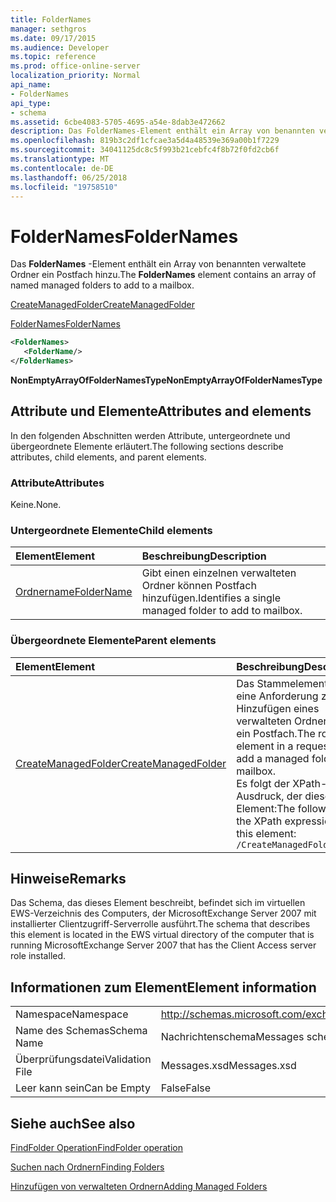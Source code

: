 ```yaml
---
title: FolderNames
manager: sethgros
ms.date: 09/17/2015
ms.audience: Developer
ms.topic: reference
ms.prod: office-online-server
localization_priority: Normal
api_name:
- FolderNames
api_type:
- schema
ms.assetid: 6cbe4083-5705-4695-a54e-8dab3e472662
description: Das FolderNames-Element enthält ein Array von benannten verwaltete Ordner ein Postfach hinzu.
ms.openlocfilehash: 819b3c2df1cfcae3a5d4a48539e369a00b1f7229
ms.sourcegitcommit: 34041125dc8c5f993b21cebfc4f8b72f0fd2cb6f
ms.translationtype: MT
ms.contentlocale: de-DE
ms.lasthandoff: 06/25/2018
ms.locfileid: "19758510"
---
```

# <a name="foldernames"></a><span data-ttu-id="af299-103">FolderNames</span><span class="sxs-lookup"><span data-stu-id="af299-103">FolderNames</span></span>

<span data-ttu-id="af299-104">Das **FolderNames** -Element enthält ein Array von benannten verwaltete Ordner ein Postfach hinzu.</span><span class="sxs-lookup"><span data-stu-id="af299-104">The **FolderNames** element contains an array of named managed folders to add to a mailbox.</span></span> 
  
[<span data-ttu-id="af299-105">CreateManagedFolder</span><span class="sxs-lookup"><span data-stu-id="af299-105">CreateManagedFolder</span></span>](createmanagedfolder.md)
  
[<span data-ttu-id="af299-106">FolderNames</span><span class="sxs-lookup"><span data-stu-id="af299-106">FolderNames</span></span>](foldernames.md)
  
```xml
<FolderNames>
   <FolderName/>
</FolderNames>
```

 <span data-ttu-id="af299-107">**NonEmptyArrayOfFolderNamesType**</span><span class="sxs-lookup"><span data-stu-id="af299-107">**NonEmptyArrayOfFolderNamesType**</span></span>
## <a name="attributes-and-elements"></a><span data-ttu-id="af299-108">Attribute und Elemente</span><span class="sxs-lookup"><span data-stu-id="af299-108">Attributes and elements</span></span>

<span data-ttu-id="af299-109">In den folgenden Abschnitten werden Attribute, untergeordnete und übergeordnete Elemente erläutert.</span><span class="sxs-lookup"><span data-stu-id="af299-109">The following sections describe attributes, child elements, and parent elements.</span></span>
  
### <a name="attributes"></a><span data-ttu-id="af299-110">Attribute</span><span class="sxs-lookup"><span data-stu-id="af299-110">Attributes</span></span>

<span data-ttu-id="af299-111">Keine.</span><span class="sxs-lookup"><span data-stu-id="af299-111">None.</span></span>
  
### <a name="child-elements"></a><span data-ttu-id="af299-112">Untergeordnete Elemente</span><span class="sxs-lookup"><span data-stu-id="af299-112">Child elements</span></span>

|<span data-ttu-id="af299-113">**Element**</span><span class="sxs-lookup"><span data-stu-id="af299-113">**Element**</span></span>|<span data-ttu-id="af299-114">**Beschreibung**</span><span class="sxs-lookup"><span data-stu-id="af299-114">**Description**</span></span>|
|:-----|:-----|
|[<span data-ttu-id="af299-115">Ordnername</span><span class="sxs-lookup"><span data-stu-id="af299-115">FolderName</span></span>](foldername.md) <br/> |<span data-ttu-id="af299-116">Gibt einen einzelnen verwalteten Ordner können Postfach hinzufügen.</span><span class="sxs-lookup"><span data-stu-id="af299-116">Identifies a single managed folder to add to mailbox.</span></span>  <br/> |
   
### <a name="parent-elements"></a><span data-ttu-id="af299-117">Übergeordnete Elemente</span><span class="sxs-lookup"><span data-stu-id="af299-117">Parent elements</span></span>

|<span data-ttu-id="af299-118">**Element**</span><span class="sxs-lookup"><span data-stu-id="af299-118">**Element**</span></span>|<span data-ttu-id="af299-119">**Beschreibung**</span><span class="sxs-lookup"><span data-stu-id="af299-119">**Description**</span></span>|
|:-----|:-----|
|[<span data-ttu-id="af299-120">CreateManagedFolder</span><span class="sxs-lookup"><span data-stu-id="af299-120">CreateManagedFolder</span></span>](createmanagedfolder.md) <br/> |<span data-ttu-id="af299-121">Das Stammelement im eine Anforderung zum Hinzufügen eines verwalteten Ordners an ein Postfach.</span><span class="sxs-lookup"><span data-stu-id="af299-121">The root element in a request to add a managed folder to a mailbox.</span></span>  <br/> <span data-ttu-id="af299-122">Es folgt der XPath-Ausdruck, der dieses Element:</span><span class="sxs-lookup"><span data-stu-id="af299-122">The following is the XPath expression to this element:</span></span>  <br/>  `/CreateManagedFolder` <br/> |
   
## <a name="remarks"></a><span data-ttu-id="af299-123">Hinweise</span><span class="sxs-lookup"><span data-stu-id="af299-123">Remarks</span></span>

<span data-ttu-id="af299-124">Das Schema, das dieses Element beschreibt, befindet sich im virtuellen EWS-Verzeichnis des Computers, der MicrosoftExchange Server 2007 mit installierter Clientzugriff-Serverrolle ausführt.</span><span class="sxs-lookup"><span data-stu-id="af299-124">The schema that describes this element is located in the EWS virtual directory of the computer that is running MicrosoftExchange Server 2007 that has the Client Access server role installed.</span></span>
  
## <a name="element-information"></a><span data-ttu-id="af299-125">Informationen zum Element</span><span class="sxs-lookup"><span data-stu-id="af299-125">Element information</span></span>

|||
|:-----|:-----|
|<span data-ttu-id="af299-126">Namespace</span><span class="sxs-lookup"><span data-stu-id="af299-126">Namespace</span></span>  <br/> |http://schemas.microsoft.com/exchange/services/2006/messages  <br/> |
|<span data-ttu-id="af299-127">Name des Schemas</span><span class="sxs-lookup"><span data-stu-id="af299-127">Schema Name</span></span>  <br/> |<span data-ttu-id="af299-128">Nachrichtenschema</span><span class="sxs-lookup"><span data-stu-id="af299-128">Messages schema</span></span>  <br/> |
|<span data-ttu-id="af299-129">Überprüfungsdatei</span><span class="sxs-lookup"><span data-stu-id="af299-129">Validation File</span></span>  <br/> |<span data-ttu-id="af299-130">Messages.xsd</span><span class="sxs-lookup"><span data-stu-id="af299-130">Messages.xsd</span></span>  <br/> |
|<span data-ttu-id="af299-131">Leer kann sein</span><span class="sxs-lookup"><span data-stu-id="af299-131">Can be Empty</span></span>  <br/> |<span data-ttu-id="af299-132">False</span><span class="sxs-lookup"><span data-stu-id="af299-132">False</span></span>  <br/> |
   
## <a name="see-also"></a><span data-ttu-id="af299-133">Siehe auch</span><span class="sxs-lookup"><span data-stu-id="af299-133">See also</span></span>



[<span data-ttu-id="af299-134">FindFolder Operation</span><span class="sxs-lookup"><span data-stu-id="af299-134">FindFolder operation</span></span>](findfolder-operation.md)


[<span data-ttu-id="af299-135">Suchen nach Ordnern</span><span class="sxs-lookup"><span data-stu-id="af299-135">Finding Folders</span></span>](http://msdn.microsoft.com/library/9124d868-017a-43f0-b915-5c0082cacec9%28Office.15%29.aspx)
  
[<span data-ttu-id="af299-136">Hinzufügen von verwalteten Ordnern</span><span class="sxs-lookup"><span data-stu-id="af299-136">Adding Managed Folders</span></span>](http://msdn.microsoft.com/library/846658c6-7043-40fb-8439-19f97c2a967f%28Office.15%29.aspx)

